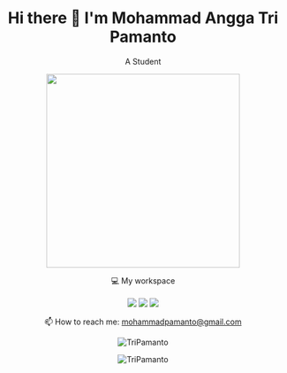 <!--

### Hi there 👋
**TriPamanto/TriPamanto** is a ✨ _special_ ✨ repository because its `README.md` (this file) appears on your GitHub profile.

Here are some ideas to get you started:

- 🔭 I’m currently working on ...
- 🌱 I’m currently learning ...
- 👯 I’m looking to collaborate on ...
- 🤔 I’m looking for help with ...
- 💬 Ask me about ...
- 📫 How to reach me: ...
- 😄 Pronouns: ...
- ⚡ Fun fact: ...
-->
<h1 align='center'>
  Hi there 👋 I'm Mohammad Angga Tri Pamanto
</h1>

<p align='center'>
  A Student 
</p>

<!-- <p align='center'>
  
 <a href="https://www.facebook.com/mr.94t3z">
  <img src="https://img.shields.io/badge/Facebook-%231877F2.svg?style=for-the-badge&logo=Facebook&logoColor=white" />        
 </a>&nbsp;&nbsp;
 
 <a href="https://www.instagram.com/m.taopik_/">
  <img src="https://img.shields.io/badge/instagram-E4405F?style=for-the-badge&logo=instagram&logoColor=white" /> 
 </a>&nbsp;&nbsp;
 
 <a href="https://www.linkedin.com/in/muhamad-taopik-8b0746174">
  <img src="https://img.shields.io/badge/linkedin-%230077B5.svg?&style=for-the-badge&logo=linkedin&logoColor=white" />
 </a>&nbsp;&nbsp;
 
 <a href="https://twitter.com/mr94t3z">
  <img src="https://img.shields.io/twitter/follow/mr94t3z?color=1DA1F2&logo=twitter&style=for-the-badge" />
 </a>&nbsp;&nbsp;
  
</p>
-->

<p align='center'>
  <a href="#"><img src="https://github-readme-stats.vercel.app/api?username=TriPamanto&show_icons=true&count_private=true&theme=dark" width="350"></a>
</p>


<p align='center'>
  💻 My workspace<br/><br/>
  <img src="https://img.shields.io/static/v1?style=for-the-badge&message=HP&color=000000&logo=Windows&logoColor=FFFFFF&label=WINDOWS" />
  <img src="https://img.shields.io/static/v1?style=for-the-badge&message=Chip&color=000000&logo=AMD&logoColor=FFFFFF&label=RYZEN 5" />
  <img src="https://img.shields.io/static/v1?style=for-the-badge&message=Ram&color=000000&logo=Ram&logoColor=FFFFFF&label=16GB" />
</p>

<p align='center'>
  📫 How to reach me: <a href='mailto:mohammadpamanto@gmail.com'>mohammadpamanto@gmail.com</a>
</p>

<p align='center'>
  <img src="https://komarev.com/ghpvc/?username=TriPamanto&label=Stalker&color=129e00&style=plastic" alt="TriPamanto" />
  <br>
  <!-- <a href="#"><img src="https://badges.pufler.dev/visits/mr94t3z/mr94t3z"></a> total of stalkers. -->
</p>

<p align='center'>
  <img align="center" src="https://github-readme-streak-stats.herokuapp.com/?user=TriPamanto&theme=dark" alt="TriPamanto" />
</p>

<!--
<details>
  <summary>📃 Resume</summary>
-->
